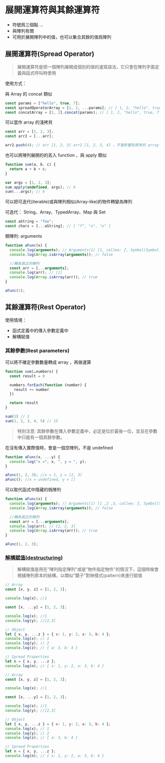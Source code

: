 # 展開運算符與其餘運算符

- 符號爲三個點 ...
- 與陣列有關
- 可用於展開陣列中的值，也可以集合其餘的值爲陣列

## 展開運算符(Spread Operator)

> 展開運算符是把一個陣列展開成個別的值的速寫語法，它只會在陣列字面定義與函式呼叫時使用

使用方式：

與 Array 的 concat 類似

```jsx
const params = ["hello", true, 7];
const spreadOperatorArray = [1, 2, ...params]; // [ 1, 2, "hello", true, 7 ]
const concatArray = [1, 2].concat(params); // [ 1, 2, "hello", true, 7 ]
```

可以當作 array 的淺拷貝

```jsx
const arr = [1, 2, 3];
const arr2 = [...arr];

arr2.push(4); // arr [1, 2, 3] arr2 [1, 2, 3, 4] ，不會影響到原來的 array
```

也可以將陣列展開的的丟入 function ，與 apply 類似

```jsx
function sum(a, b, c) {
  return a + b + c;
}

var args = [1, 2, 3];
sum.apply(undefined, args); // 6
sum(...args); // 6
```

可以把可迭代(iterable)或與陣列相似(Array-like)的物件轉變為陣列

可迭代： String、Array、TypedArray、Map 與 Set

```jsx
const aString = "foo";
const chars = [...aString]; // [ "f", "o", "o" ]
```

類陣列: arguments

```jsx
function aFunc(x) {
  console.log(arguments); // Arguments(1) [1, callee: ƒ, Symbol(Symbol.iterator): ƒ]
  console.log(Array.isArray(arguments)); // false

  //轉為真正的陣列
  const arr = [...arguments];
  console.log(arr); // [1]
  console.log(Array.isArray(arr)); // true
}

aFunc(1);
```

## 其餘運算符(Rest Operator)

使用情境：

- 函式定義中的傳入參數定義中
- 解構賦值

### 其餘參數(Rest parameters)

可以將不確定參數數量轉成 array ，再做運算

```jsx
function sum(…numbers) {
  const result = 0

  numbers.forEach(function (number) {
    result += number
  })

  return result
}

sum(1) // 1
sum(1, 2, 3, 4, 5) // 15
```

> 特別注意: 其餘參數在傳入參數定義中，必定是位於最後一位，並且在參數中只能有一個其餘參數。

在沒有傳入實際值時，會是一個空陣列，不是 undefined

```jsx
function aFunc(x, ...y) {
  console.log("x =", x, ", y = ", y);
}

aFunc(1, 2, 3); //x = 1, y = [2, 3]
aFunc(); //x = undefined, y = []
```

可以取代函式中隱藏的僞陣列

```jsx
function aFunc(x) {
  console.log(arguments); // Arguments(1) [1 ,2 ,3, callee: ƒ, Symbol(Symbol.iterator): ƒ]
  console.log(Array.isArray(arguments)); // false

  //轉為真正的陣列
  const arr = [...arguments];
  console.log(arr); // [1, 2, 3]
  console.log(Array.isArray(arr)); // true
}

aFunc(1, 2, 3);
```

### [解構賦值(destructuring)](https://www.notion.so/destructuring-7ca3e29a77da4c64b98c25ad41957f95)

> 解構賦值是用在"陣列指定陣列"或是"物件指定物件"的情況下，這個時候會根據陣列原本的結構，以類似"鏡子"對映樣式(pattern)來進行賦值

```jsx
// Array
const [x, y, z] = [1, 2, 3];

console.log(x); //1

const [x, ...y] = [1, 2, 3];

console.log(x); //1
console.log(y); //[2,3]

// Object
let { x, y, ...z } = { x: 1, y: 2, a: 3, b: 4 };
console.log(x); // 1
console.log(y); // 2
console.log(z); // { a: 3, b: 4 }

// Spread Properties
let n = { x, y, ...z };
console.log(n); // { x: 1, y: 2, a: 3, b: 4 }
```

```jsx
// Array
const [x, y, z] = [1, 2, 3];

console.log(x); //1

const [x, ...y] = [1, 2, 3];

console.log(x); //1
console.log(y); //[2,3]

// Object
let { x, y, ...z } = { x: 1, y: 2, a: 3, b: 4 };
console.log(x); // 1
console.log(y); // 2
console.log(z); // { a: 3, b: 4 }

// Spread Properties
let n = { x, y, ...z };
console.log(n); // { x: 1, y: 2, a: 3, b: 4 }
```
